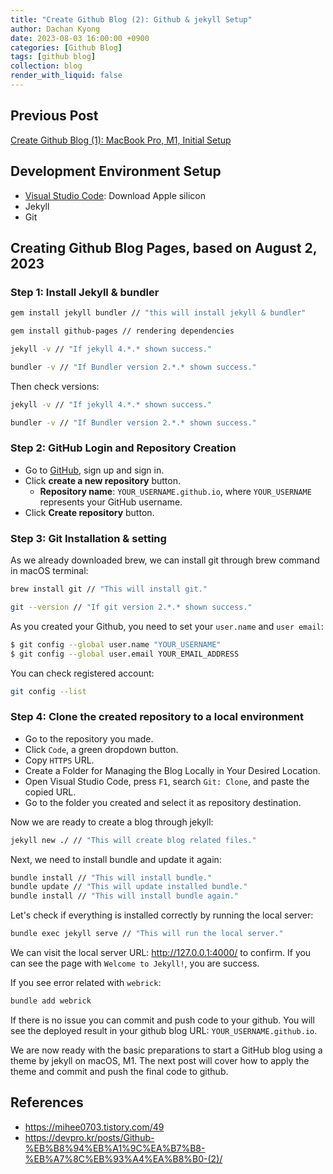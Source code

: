 ```yaml
---
title: "Create Github Blog (2): Github & jekyll Setup"
author: Dachan Kyong
date: 2023-08-03 16:00:00 +0900
categories: [Github Blog]
tags: [github blog]
collection: blog
render_with_liquid: false
---
```


## **Previous Post**
[Create Github Blog (1): MacBook Pro, M1, Initial Setup](http://127.0.0.1:4000/posts/creating-blog-1/)

## **Development Environment Setup**
- [Visual Studio Code](https://code.visualstudio.com/download): Download Apple silicon
- Jekyll
- Git


## **Creating Github Blog Pages**, based on August 2, 2023

### **Step 1**: Install Jekyll & bundler

```bash
gem install jekyll bundler // "this will install jekyll & bundler"

gem install github-pages // rendering dependencies

jekyll -v // "If jekyll 4.*.* shown success."

bundler -v // "If Bundler version 2.*.* shown success."
```

Then check versions:
```bash
jekyll -v // "If jekyll 4.*.* shown success."

bundler -v // "If Bundler version 2.*.* shown success."
```

### **Step 2**: GitHub Login and Repository Creation
- Go to [GitHub](https://github.com/), sign up and sign in. 
- Click **create a new repository** button.
    + **Repository name**: `YOUR_USERNAME.github.io`, where `YOUR_USERNAME` represents your GitHub username.
- Click **Create repository** button.

### **Step 3**: Git Installation & setting
As we already downloaded brew, we can install git through brew command in macOS terminal:
```bash
brew install git // "This will install git."

git --version // "If git version 2.*.* shown success."
```

As you created your Github, you need to set your `user.name` and `user email`:
```bash
$ git config --global user.name "YOUR_USERNAME"
$ git config --global user.email YOUR_EMAIL_ADDRESS
```
You can check registered account:
```bash
git config --list
```


### **Step 4**: Clone the created repository to a local environment
- Go to the repository you made.
- Click `Code`, a green dropdown button.
- Copy `HTTPS` URL.
- Create a Folder for Managing the Blog Locally in Your Desired Location.
- Open Visual Studio Code, press `F1`, search `Git: Clone`, and paste the copied URL.
- Go to the folder you created and select it as repository destination.

Now we are ready to create a blog through jekyll:
```bash
jekyll new ./ // "This will create blog related files."
```
Next, we need to install bundle and update it again:
```bash
bundle install // "This will install bundle."
bundle update // "This will update installed bundle."
bundle install // "This will install bundle again."
```
Let's check if everything is installed correctly by running the local server:
```bash
bundle exec jekyll serve // "This will run the local server."
```
We can visit the local server URL: <http://127.0.0.1:4000/> to confirm. If you can see the page with `Welcome to Jekyll!`, you are success.

If you see error related with `webrick`:
```bash
bundle add webrick
```

If there is no issue you can commit and push code to your github. You will see the deployed result in your github blog URL: `YOUR_USERNAME.github.io`.


We are now ready with the basic preparations to start a GitHub blog using a theme by jekyll on macOS, M1. The next post will cover how to apply the theme and commit and push the final code to github.

## References
- <https://mihee0703.tistory.com/49>
- <https://devpro.kr/posts/Github-%EB%B8%94%EB%A1%9C%EA%B7%B8-%EB%A7%8C%EB%93%A4%EA%B8%B0-(2)/>